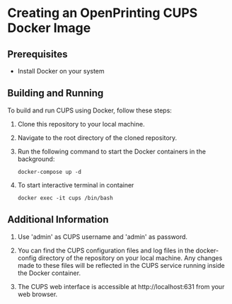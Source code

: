 Creating an OpenPrinting CUPS Docker Image
==========================================

Prerequisites
-------------

- Install Docker on your system


Building and Running
--------------------

To build and run CUPS using Docker, follow these steps:

1. Clone this repository to your local machine.

2. Navigate to the root directory of the cloned repository.

3. Run the following command to start the Docker containers in the background:

   ```
   docker-compose up -d
   ```

4. To start interactive terminal in container

    ```
    docker exec -it cups /bin/bash
    ```


Additional Information
----------------------

1. Use 'admin' as CUPS username and 'admin' as password.

2. You can find the CUPS configuration files and log files in the docker-config
   directory of the repository on your local machine. Any changes made to these
   files will be reflected in the CUPS service running inside the Docker
   container.

3. The CUPS web interface is accessible at http://localhost:631 from your web
   browser.
